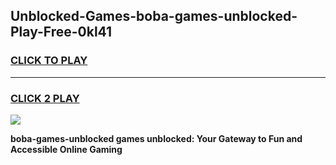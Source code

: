 
## Unblocked-Games-boba-games-unblocked-Play-Free-0kl41
<h3>
<a href="https://premium76.site?title=boba-games-unblocked&ref=23A">CLICK TO PLAY</a></h3>
<hr>

<h3>
<a href="https://premium76.site?title=boba-games-unblocked&ref=23A">CLICK 2 PLAY</a>
  
</h3>

<a href="https://premium76.site?title=boba-games-unblocked&ref=23A"><img src="https://clearcache.store/games.png"></a>


**boba-games-unblocked games unblocked: Your Gateway to Fun and Accessible Online Gaming**
